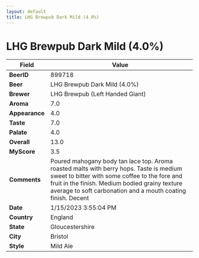 ```yaml
---
layout: default
title: LHG Brewpub Dark Mild (4.0%)
---
```


# LHG Brewpub Dark Mild (4.0%)

| Field         | Value     |
|---------------|-----------|
| **BeerID** | 899718 |
| **Beer** | LHG Brewpub Dark Mild (4.0%) |
| **Brewer** | LHG Brewpub (Left Handed Giant) |
| **Aroma** | 7.0 |
| **Appearance** | 4.0 |
| **Taste** | 7.0 |
| **Palate** | 4.0 |
| **Overall** | 13.0 |
| **MyScore** | 3.5 |
| **Comments** | Poured mahogany body tan lace top. Aroma roasted malts with berry hops. Taste is medium sweet to bitter with some coffee to the fore and fruit in the finish. Medium bodied grainy texture average to soft carbonation and a mouth coating finish. Decent  |
| **Date** | 1/15/2023 3:55:04 PM |
| **Country** | England |
| **State** | Gloucestershire |
| **City** | Bristol |
| **Style** | Mild Ale |
